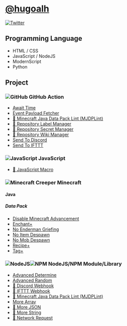 # [@hugoalh](https://github.com/hugoalh)

[![Twitter](https://hugoalh.github.io/Library.SVG.Icon/Twitter.svg)](https://twitter.com/hugoalhofficial)

## Programming Language

- HTML / CSS
- JavaScript / NodeJS
- ModernScript
- Python

## Project

### ![GitHub](https://hugoalh.github.io/Library.SVG.Icon/GitHub.svg) GitHub Action

- [Await Time](https://github.com/hugoalh/GitHubAction.AwaitTime)
- [Event Payload Fetcher](https://github.com/hugoalh/GitHubAction.EventPayloadFetcher)
- [🚧 Minecraft Java Data Pack Lint (MJDPLint)](https://github.com/hugoalh/GitHubAction.MinecraftJavaDataPackLint)
- [🚧 Repository Label Manager](https://github.com/hugoalh/GitHubAction.RepositoryLabelManager)
- [🚧 Repository Secret Manager](https://github.com/hugoalh/GitHubAction.RepositorySecretManager)
- [🚧 Repository Wiki Manager](https://github.com/hugoalh/GitHubAction.RepositoryWikiManager)
- [Send To Discord](https://github.com/hugoalh/GitHubAction.SendToDiscord)
- [Send To IFTTT](https://github.com/hugoalh/GitHubAction.SendToIFTTT)

### ![JavaScript](https://hugoalh.github.io/Library.SVG.Icon/JavaScript.svg) JavaScript

- [🧪 JavaScript Macro](https://github.com/hugoalh-studio/JavaScriptMacro)

### ![Minecraft Creeper](https://hugoalh.github.io/Library.SVG.Icon/Minecraft/Creeper_Face.svg) Minecraft

#### Java

##### Data Pack

- [Disable Minecraft Advancement](https://github.com/hugoalh/Minecraft.Java.DataPack.DisableMinecraftAdvancement)
- [Enchant+](https://github.com/hugoalh/Minecraft.Java.DataPack.EnchantPlus)
- [No Enderman Griefing](https://github.com/hugoalh/Minecraft.Java.DataPack.NoEndermanGriefing)
- [No Item Despawn](https://github.com/hugoalh/Minecraft.Java.DataPack.NoItemDespawn)
- [No Mob Despawn](https://github.com/hugoalh/Minecraft.Java.DataPack.NoMobDespawn)
- [Recipe+](https://github.com/hugoalh/Minecraft.Java.DataPack.RecipePlus)
- [Tag+](https://github.com/hugoalh/Minecraft.Java.DataPack.TagPlus)

### ![NodeJS](https://hugoalh.github.io/Library.SVG.Icon/NodeJS_Alt.svg)![NPM](https://hugoalh.github.io/Library.SVG.Icon/NPM_Alt.svg) NodeJS/NPM Module/Library

- [Advanced Determine](https://github.com/hugoalh/NodeJS.AdvancedDetermine)
- [Advanced Random](https://github.com/hugoalh/NodeJS.AdvancedRandom)
- [🚧 Discord Webhook](https://github.com/hugoalh/NodeJS.DiscordWebhook)
- [🚧 IFTTT Webhook](https://github.com/hugoalh/NodeJS.IFTTTWebhook)
- [🚧 Minecraft Java Data Pack Lint (MJDPLint)](https://github.com/hugoalh/NodeJS.MinecraftJavaDataPackLint)
- [More Array](https://github.com/hugoalh/NodeJS.MoreArray)
- [🚧 More JSON](https://github.com/hugoalh/NodeJS.MoreJSON)
- [🧪 More String](https://github.com/hugoalh/NodeJS.MoreString)
- [🚧 Network Request](https://github.com/hugoalh/NodeJS.NetworkRequest)
